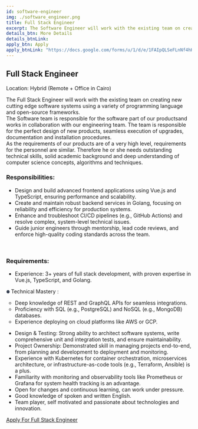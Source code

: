 ```yaml
---
id: software-engineer
img: ./software_engineer.png
title: Full Stack Engineer
excerpt: The Software Engineer will work with the existing team on creating new cutting edge software systems using a variety of programming language....
details_btn: More Details
details_btnLink:
apply_btn: Apply
apply_btnLink: "https://docs.google.com/forms/u/1/d/e/1FAIpQLSeFLnNf4hHoNJuTCfKzrcL4f8o938J0yHDjnHuk1b9rSEOqoQ/viewform?usp=pp_url&entry.576251367=Software+Engineer"
---
```


## Full Stack Engineer
Location: Hybrid (Remote + Office in Cairo)

The Full Stack Engineer will work with the existing team on
creating new cutting edge software systems using a variety of
programming language and open-source frameworks.<br>
The Software team is responsible for the software part of our
productsand works in collaboration with our engineering team.
The team is responsible for the perfect design of new products,
seamless execution of upgrades, documentation and installation
procedures.<br>
As the requirements of our products are of a very high level,
requirements for the personnel are similar. Therefore he or she
needs outstanding technical skills, solid academic background
and deep understanding of computer science concepts, algorithms
and techniques.

### Responsibilities:

- Design and build advanced frontend applications using Vue.js and TypeScript, ensuring performance and scalability.
- Create and maintain robust backend services in Golang, focusing on reliability and efficiency for production systems.
- Enhance and troubleshoot CI/CD pipelines (e.g., GitHub Actions) and resolve complex, system-level technical issues.
- Guide junior engineers through mentorship, lead code reviews, and enforce high-quality coding standards across the team.

<br>

### Requirements:

- Experience: 3+ years of full stack development, with proven expertise in Vue.js, TypeScript, and Golang.

<li class="bullet text-lg md:text-xl"><span class="mr-2"></span>Technical Mastery :</li>
  <ul class="mx-8 nolist list-outside">
  <li class="text-lg">Deep knowledge of REST and GraphQL APIs for seamless integrations.</li>
  <li class="text-lg">Proficiency with SQL (e.g., PostgreSQL) and NoSQL (e.g., MongoDB) databases.</li>
  <li class="text-lg">Experience deploying on cloud platforms like AWS or GCP.</li>
  </ul>

- Design & Testing: Strong ability to architect software systems, write comprehensive unit and integration tests, and ensure maintainability.
- Project Ownership: Demonstrated skill in managing projects end-to-end, from planning and development to deployment and monitoring.
- Experience with Kubernetes for container orchestration, microservices architecture, or infrastructure-as-code tools (e.g., Terraform, Ansible) is a plus.
- Familiarity with monitoring and observability tools like Prometheus or Grafana for system health tracking is an advantage.
- Open for changes and continuous learning, can work under pressure.
- Good knowledge of spoken and written English.
- Team player, self motivated and passionate about technologies and innovation.


<div class="my-10">
<a class="inline w-full py-3 px-5 leading-none text-center text-white bg-blue-500 hover:bg-blue-600 font-semibold rounded shadow" href="https://docs.google.com/forms/d/e/1FAIpQLSeFLnNf4hHoNJuTCfKzrcL4f8o938J0yHDjnHuk1b9rSEOqoQ/viewform" target="_blank">Apply For Full Stack Engineer
</a>
</div>

<style>
  .nolist{
    list-style-type: circle !important;
  }

  .bullet::marker {
    margin:0px !important;
     content: "●  ";
     font-size: 0.8em;
     color:#374151;
  }
</style>
